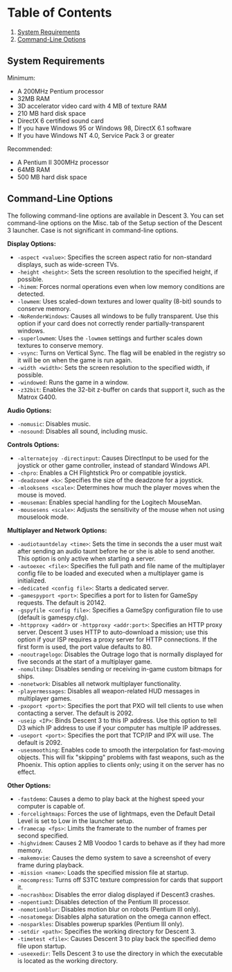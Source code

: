 # Table of Contents
1. [System Requirements](https://github.com/DescentDevelopers/Descent3/wiki/Running-Descent-3#system-requirements)
2. [Command-Line Options](https://github.com/DescentDevelopers/Descent3/wiki/Running-Descent-3#command-line-options)

## System Requirements
Minimum:

- A 200MHz Pentium processor
- 32MB RAM
- 3D accelerator video card with 4 MB of texture RAM
- 210 MB hard disk space
- DirectX 6 certified sound card
- If you have Windows 95 or Windows 98, DirectX 6.1 software
- If you have Windows NT 4.0, Service Pack 3 or greater

Recommended:  

- A Pentium II 300MHz processor
- 64MB RAM
- 500 MB hard disk space

## Command-Line Options
The following command-line options are available in Descent 3. You can set command-line options on the Misc. tab of the Setup section of the Descent 3 launcher. Case is not significant in command-line options.

**Display Options:**
- `-aspect <value>`: Specifies the screen aspect ratio for non-standard displays, such as wide-screen TVs.
- `-height <height>`: Sets the screen resolution to the specified height, if possible.
- `-himem`: Forces normal operations even when low memory conditions are detected.
- `-lowmem`: Uses scaled-down textures and lower quality (8-bit) sounds to conserve memory.
- `-NoRenderWindows`: Causes all windows to be fully transparent. Use this option if your card does not correctly render partially-transparent windows.
- `-superlowmem`: Uses the `-lowmem` settings and further scales down textures to conserve memory.
- `-vsync`: Turns on Vertical Sync. The flag will be enabled in the registry so it will be on when the game is run again.
- `-width <width>`: Sets the screen resolution to the specified width, if possible.
- `-windowed`: Runs the game in a window.
- `-z32bit`: Enables the 32-bit z-buffer on cards that support it, such as the Matrox G400.

**Audio Options:**
- `-nomusic`: Disables music.
- `-nosound`: Disables all sound, including music.

**Controls Options:**
- `-alternatejoy -directinput`: Causes DirectInput to be used for the joystick or other game controller, instead of standard Windows API.
- `-chpro`: Enables a CH Flightstick Pro or compatible joystick.
- `-deadzone# <k>`: Specifies the size of the deadzone for a joystick.
- `-mlooksens <scale>`: Determines how much the player moves when the mouse is moved.
- `-mouseman`: Enables special handling for the Logitech MouseMan.
- `-mousesens <scale>`: Adjusts the sensitivity of the mouse when not using mouselook mode.

**Multiplayer and Network Options:**
- `-audiotauntdelay <time>`: Sets the time in seconds the a user must wait after sending an audio taunt before he or she is able to send another. This option is only active when starting a server.
- `-autoexec <file>`: Specifies the full path and file name of the multiplayer config file to be loaded and executed when a multiplayer game is initialized.
- `-dedicated <config file>`: Starts a dedicated server.
- `-gamespyport <port>`: Specifies a port for to listen for GameSpy requests. The default is 20142.
- `-gspyfile <config file>`: Specifies a GameSpy configuration file to use (default is gamespy.cfg).
- `-httpproxy <addr>` or `-httpproxy <addr:port>`: Specifies an HTTP proxy server. Descent 3 uses HTTP to auto-download a mission; use this option if your ISP requires a proxy server for HTTP connections. If the first form is used, the port value defaults to 80.
- `-nooutragelogo`: Disables the Outrage logo that is normally displayed for five seconds at the start of a multiplayer game.
- `-nomultibmp`: Disables sending or receiving in-game custom bitmaps for ships.
- `-nonetwork`: Disables all network multiplayer functionality.
- `-playermessages`: Disables all weapon-related HUD messages in multiplayer games.
- `-pxoport <port>`: Specifies the port that PXO will tell clients to use when contacting a server. The default is 2092.
- `-useip <IP>`: Binds Descent 3 to this IP address. Use this option to tell D3 which IP address to use if your computer has multiple IP addresses.
- `-useport <port>`: Specifies the port that TCP/IP and IPX will use. The default is 2092.
- `-usesmoothing`: Enables code to smooth the interpolation for fast-moving objects. This will fix "skipping" problems with fast weapons, such as the Phoenix. This option applies to clients only; using it on the server has no effect.


**Other Options:**
- `-fastdemo`: Causes a demo to play back at the highest speed your computer is capable of.
- `-forcelightmaps`: Forces the use of lightmaps, even the Default Detail Level is set to Low in the launcher setup.
- `-framecap <fps>`: Limits the framerate to the number of frames per second specified.
- `-highvidmem`: Causes 2 MB Voodoo 1 cards to behave as if they had more memory.
- `-makemovie`: Causes the demo system to save a screenshot of every frame during playback.
- `-mission <name>`: Loads the specified mission file at startup.
- `-nocompress`: Turns off S3TC texture compression for cards that support it.
- `-nocrashbox`: Disables the error dialog displayed if Descent3 crashes.
- `-nopentium3`: Disables detection of the Pentium III processor.
- `-nomotionblur`: Disables motion blur on robots (Pentium III only).
- `-nosatomega`: Disables alpha saturation on the omega cannon effect.
- `-nosparkles`: Disables powerup sparkles (Pentium III only).
- `-setdir <path>`: Specifies the working directory for Descent 3.
- `-timetest <file>`: Causes Descent 3 to play back the specified demo file upon startup.
- `-useexedir`: Tells Descent 3 to use the directory in which the executable is located as the working directory.